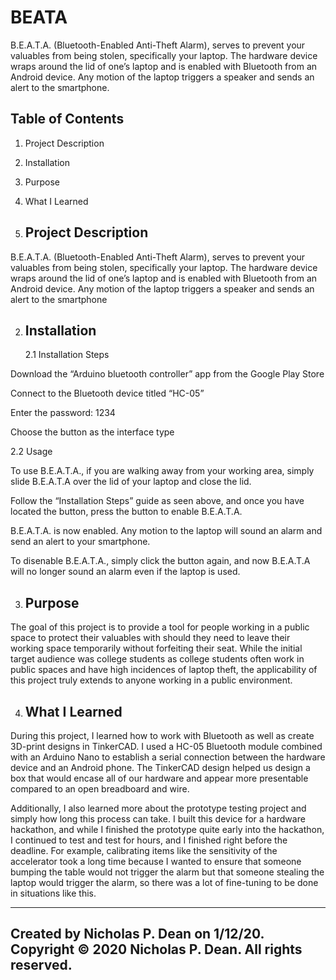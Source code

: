 # BEATA
B.E.A.T.A. (Bluetooth-Enabled Anti-Theft Alarm), serves to prevent your valuables from being stolen, specifically your laptop. The hardware device wraps around the lid of one’s laptop and is enabled with Bluetooth from an Android device. Any motion of the laptop triggers a speaker and sends an alert to the smartphone.

   Table of Contents
   -----------------

   1. Project Description

   2. Installation

   3. Purpose

   4. What I Learned


1. Project Description
   --------------------------------

B.E.A.T.A. (Bluetooth-Enabled Anti-Theft Alarm), serves to prevent your valuables from being stolen, specifically your laptop. The hardware device wraps around the lid of one’s laptop 
and is enabled with Bluetooth from an Android device. Any motion of the laptop triggers a speaker and sends an alert to the smartphone

2. Installation
   -------------------

   2.1 Installation Steps

Download the “Arduino bluetooth controller” app from the Google Play Store

Connect to the Bluetooth device titled “HC-05”

Enter the password: 1234

Choose the button as the interface type
      
   2.2 Usage

To use B.E.A.T.A., if you are walking away from your working area, simply slide B.E.A.T.A over the lid of your laptop and close the lid. 

Follow the “Installation Steps” guide as seen above, and once you have located the button, press the button to enable B.E.A.T.A.

B.E.A.T.A. is now enabled. Any motion to the laptop will sound an alarm and send an alert to your smartphone. 

To disenable B.E.A.T.A., simply click the button again, and now B.E.A.T.A will no longer sound an alarm even if the laptop is used. 

3. Purpose
   ------------

The goal of this project is to provide a tool for people working in a public space to protect their valuables with should they need to leave their working space temporarily 
without forfeiting their seat. While the initial target audience was college students as college students often work in public spaces and have high incidences of laptop theft, the 
applicability of this project truly extends to anyone working in a public environment.

4. What I Learned
   ------------

During this project, I learned how to work with Bluetooth as well as create 3D-print designs in TinkerCAD. I used a HC-05 Bluetooth module combined with an Arduino Nano to establish a 
serial connection between the hardware device and an Android phone. The TinkerCAD design helped us design a box that would encase all of our hardware and appear more presentable compared 
to an open breadboard and wire.   

Additionally, I also learned more about the prototype testing project and simply how long this process can take. I built this device for a hardware hackathon, and while I finished the 
prototype quite early into the hackathon, I continued to test and test for hours, and I finished right before the deadline. For example, calibrating items like the sensitivity of the 
accelerator took a long time because I wanted to ensure that someone bumping the table would not trigger the alarm but that someone stealing the laptop would trigger the alarm, so there was 
a lot of  fine-tuning to be done in situations like this.

------------------------------------------------------------------------
Created by Nicholas P. Dean on 1/12/20.
Copyright © 2020 Nicholas P. Dean. All rights reserved. 
------------------------------------------------------------------------

